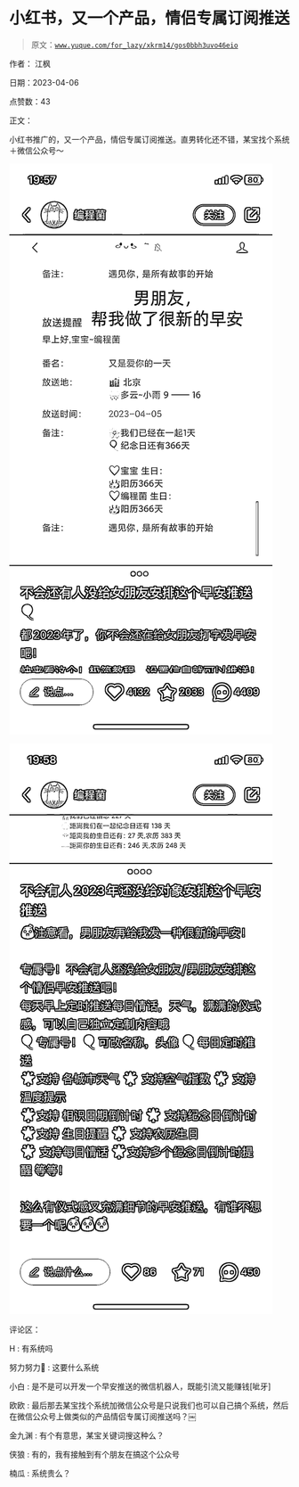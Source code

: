 # 小红书，又一个产品，情侣专属订阅推送

> 原文：[`www.yuque.com/for_lazy/xkrm14/gos0bbh3uvo46eio`](https://www.yuque.com/for_lazy/xkrm14/gos0bbh3uvo46eio)

作者： 江枫

日期：2023-04-06

点赞数：43

正文：

小红书推广的，又一个产品，情侣专属订阅推送。直男转化还不错，某宝找个系统＋微信公众号～

![](img/645a5dd82334a556c22e1843d8fc402b.png)

![](img/f0f70ad5eeb448d0fd376ea4a74b5dc6.png)

评论区：

H : 有系统吗

努力努力🤔 : 这要什么系统

小白 : 是不是可以开发一个早安推送的微信机器人，既能引流又能赚钱[呲牙]

欧欧 : 最后那去某宝找个系统加微信公众号是只说我们也可以自己搞个系统，然后在微信公众号上做类似的产品情侣专属订阅推送吗？￼

金九渊 : 有个有意思，某宝关键词搜这种么？

侠狼 : 有的，我有接触到有个朋友在搞这个公众号

楠瓜 : 系统贵么？

